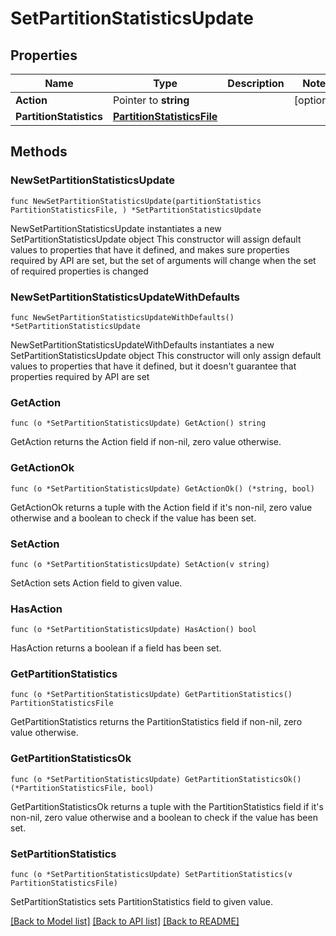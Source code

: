 # SetPartitionStatisticsUpdate

## Properties

Name | Type | Description | Notes
------------ | ------------- | ------------- | -------------
**Action** | Pointer to **string** |  | [optional] 
**PartitionStatistics** | [**PartitionStatisticsFile**](PartitionStatisticsFile.md) |  | 

## Methods

### NewSetPartitionStatisticsUpdate

`func NewSetPartitionStatisticsUpdate(partitionStatistics PartitionStatisticsFile, ) *SetPartitionStatisticsUpdate`

NewSetPartitionStatisticsUpdate instantiates a new SetPartitionStatisticsUpdate object
This constructor will assign default values to properties that have it defined,
and makes sure properties required by API are set, but the set of arguments
will change when the set of required properties is changed

### NewSetPartitionStatisticsUpdateWithDefaults

`func NewSetPartitionStatisticsUpdateWithDefaults() *SetPartitionStatisticsUpdate`

NewSetPartitionStatisticsUpdateWithDefaults instantiates a new SetPartitionStatisticsUpdate object
This constructor will only assign default values to properties that have it defined,
but it doesn't guarantee that properties required by API are set

### GetAction

`func (o *SetPartitionStatisticsUpdate) GetAction() string`

GetAction returns the Action field if non-nil, zero value otherwise.

### GetActionOk

`func (o *SetPartitionStatisticsUpdate) GetActionOk() (*string, bool)`

GetActionOk returns a tuple with the Action field if it's non-nil, zero value otherwise
and a boolean to check if the value has been set.

### SetAction

`func (o *SetPartitionStatisticsUpdate) SetAction(v string)`

SetAction sets Action field to given value.

### HasAction

`func (o *SetPartitionStatisticsUpdate) HasAction() bool`

HasAction returns a boolean if a field has been set.

### GetPartitionStatistics

`func (o *SetPartitionStatisticsUpdate) GetPartitionStatistics() PartitionStatisticsFile`

GetPartitionStatistics returns the PartitionStatistics field if non-nil, zero value otherwise.

### GetPartitionStatisticsOk

`func (o *SetPartitionStatisticsUpdate) GetPartitionStatisticsOk() (*PartitionStatisticsFile, bool)`

GetPartitionStatisticsOk returns a tuple with the PartitionStatistics field if it's non-nil, zero value otherwise
and a boolean to check if the value has been set.

### SetPartitionStatistics

`func (o *SetPartitionStatisticsUpdate) SetPartitionStatistics(v PartitionStatisticsFile)`

SetPartitionStatistics sets PartitionStatistics field to given value.



[[Back to Model list]](../README.md#documentation-for-models) [[Back to API list]](../README.md#documentation-for-api-endpoints) [[Back to README]](../README.md)


